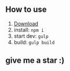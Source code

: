 ## How to use
1. [Download](https://github.com/CoderQiQin521/web-starter/archive/master.zip)  
2. install: `npm i`  
3. start dev: `gulp`  
4. build: `gulp build`  
## give me a star :)